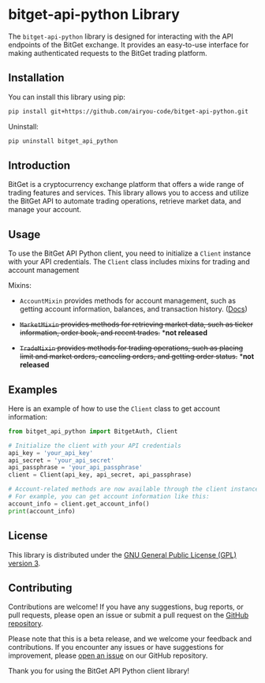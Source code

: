 # bitget-api-python Library

The `bitget-api-python` library is designed for interacting with the API endpoints of the BitGet exchange. It provides an easy-to-use interface for making authenticated requests to the BitGet trading platform.

## Installation

You can install this library using pip:

```bash
pip install git+https://github.com/airyou-code/bitget-api-python.git
```

Uninstall:

```bash
pip uninstall bitget_api_python 
```

## Introduction

BitGet is a cryptocurrency exchange platform that offers a wide range of trading features and services. This library allows you to access and utilize the BitGet API to automate trading operations, retrieve market data, and manage your account.



## Usage

To use the BitGet API Python client, you need to initialize a `Client` instance with your API credentials. The `Client` class includes mixins for trading and account management

Mixins:
 - `AccountMixin` provides methods for account management, such as getting account information, balances, and transaction history. ([Docs](docs/accountmixin.md))

 - ~~`MarketMixin` provides methods for retrieving market data, such as ticker information, order book, and recent trades.~~ ***not released**

 - ~~`TradeMixin` provides methods for trading operations, such as placing limit and market orders, canceling orders, and getting order status.~~ ***not released**

 <!-- - `BitgetAuth` class is used to sign requests with your API credentials. This class is used internally by the

 - `Client` class, and you do not need to use it directly. -->

## Examples

Here is an example of how to use the `Client` class to get account information:

```python
from bitget_api_python import BitgetAuth, Client

# Initialize the client with your API credentials
api_key = 'your_api_key'
api_secret = 'your_api_secret'
api_passphrase = 'your_api_passphrase'
client = Client(api_key, api_secret, api_passphrase)

# Account-related methods are now available through the client instance.
# For example, you can get account information like this:
account_info = client.get_account_info()
print(account_info)
```

## License

This library is distributed under the [GNU General Public License (GPL) version 3](LICENSE).
## Contributing

Contributions are welcome! If you have any suggestions, bug reports, or pull requests, please open an issue or submit a pull request on the [GitHub repository](https://github.com/airyou-code/bitget-api-python).

Please note that this is a beta release, and we welcome your feedback and contributions. If you encounter any issues or have suggestions for improvement, please [open an issue](https://github.com/airyou-code/bitget-api-python/issues) on our GitHub repository.

Thank you for using the BitGet API Python client library!
